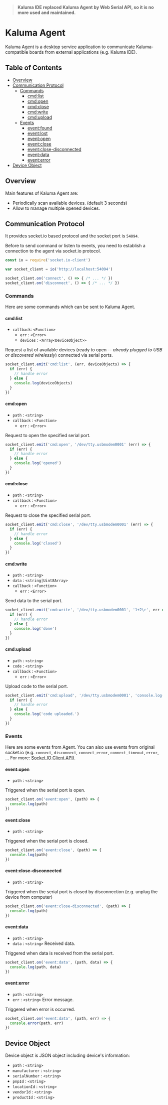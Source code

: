 > __Kaluma IDE replaced Kaluma Agent by Web Serial API, so it is no more used and maintained.__

# Kaluma Agent

Kaluma Agent is a desktop service application to communicate Kaluma-compatible boards from external applications (e.g. Kaluma IDE).

## Table of Contents

* [Overview](#overview)
* [Communication Protocol](#communication-protocol)
  * [Commands](#commands)
    * [cmd:list](#cmdlist)
    * [cmd:open](#cmdopen)
    * [cmd:close](#cmdclose)
    * [cmd:write](#cmdwrite)
    * [cmd:upload](#cmdupload)
  * [Events](#events)
    * [event:found](#eventfound)
    * [event:lost](#eventlost)
    * [event:open](#eventopen)
    * [event:close](#eventclose)
    * [event:close-disconnected](#eventclose-disconnected)    
    * [event:data](#eventdata)
    * [event:error](#eventerror)
* [Device Object](#device-object)

## Overview

Main features of Kaluma Agent are:

* Periodically scan available devices. (default 3 seconds)
* Allow to manage multiple opened devices.

## Communication Protocol

It provides socket.io based protocol and the socket port is `54094`.

Before to send command or listen to events, you need to establish a connection to the agent via socket.io protocol.

```js
const io = require('socket.io-client')

var socket_client = io('http://localhost:54094')

socket_client.on('connect', () => { /* ... */ })
socket_client.on('disconnect', () => { /* ... */ })
```

### Commands

Here are some commands which can be sent to Kaluma Agent.

#### cmd:list

* `callback`: `<Function>`
  * `err` : `<Error>`
  * `devices` : `<Array<DeviceObject>>`

Request a list of available devices (ready to open -- _already plugged to USB or discovered wirelessly_) connected via serial ports.

```js
socket_client.emit('cmd:list', (err, deviceObjects) => {
  if (err) {
    // handle error
  } else {
    console.log(deviceObjects)
  }
})
```

#### cmd:open

* `path` : `<string>`
* `callback` : `<Function>`
  * `err` : `<Error>`

Request to open the specified serial port.

```js
socket_client.emit('cmd:open', '/dev/tty.usbmodem0001' (err) => {
  if (err) {
    // handle error
  } else {
    console.log('opened')
  }
})
```

#### cmd:close

* `path` : `<string>`
* `callback` : `<Function>`
  * `err` : `<Error>`

Request to close the specified serial port.

```js
socket_client.emit('cmd:close', '/dev/tty.usbmodem0001' (err) => {
  if (err) {
    // handle error
  } else {
    console.log('closed')
  }
})
```

#### cmd:write

* `path` : `<string>`
* `data` : `<string|Uint8Array>`
* `callback` : `<Function>`
  * `err` : `<Error>`

Send data to the serial port.

```js
socket_client.emit('cmd:write', '/dev/tty.usbmodem0001', '1+2\r', err => {
  if (err) {
    // handle error
  } else {
    console.log('done')
  }
})
```

#### cmd:upload

* `path` : `<string>`
* `code` : `<string>`
* `callback` : `<Function>`
  * `err` : `<Error>`

Upload code to the serial port.

```js
socket_client.emit('cmd:upload', '/dev/tty.usbmodem0001', 'console.log("hello,world!")', (err) => {
  if (err) {
    // handle error
  } else {
    console.log('code uploaded.')
  }
})
```

### Events

Here are some events from Agent. You can also use events from original socket.io (e.g. `connect`, `disconnect`, `connect_error`, `connect_timeout`, `error`, ... For more: [Socket.IO Client API](https://socket.io/docs/client-api/)).

#### event:open

* `path` : `<string>`

Triggered when the serial port is open.

```js
socket_client.on('event:open', (path) => {
  console.log(path)
})
```

#### event:close

* `path` : `<string>`

Triggered when the serial port is closed.

```js
socket_client.on('event:close', (path) => {
  console.log(path)
})
```

#### event:close-disconnected

* `path` : `<string>`

Triggered when the serial port is closed by disconnection (e.g. unplug the device from computer)

```js
socket_client.on('event:close-disconnected', (path) => {
  console.log(path)
})
```

#### event:data

* `path` : `<string>`
* `data` : `<string>` Received data.

Triggered when data is received from the serial port.

```js
socket_client.on('event:data', (path, data) => {
  console.log(path, data)
})
```

#### event:error

* `path` : `<string>`
* `err` : `<string>` Error message.

Triggered when error is occurred.

```js
socket_client.on('event:data', (path, err) => {
  console.error(path, err)
})
```

## Device Object

Device object is JSON object including device's information:

* `path` : `<string>`
* `manufacturer` : `<string>`
* `serialNumber` : `<string>`
* `pnpId` : `<string>`
* `locationId` : `<string>`
* `vendorId` : `<string>`
* `productId` : `<string>`
